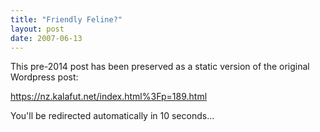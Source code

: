 ```yaml
---
title: "Friendly Feline?"
layout: post
date: 2007-06-13
---
```


This pre-2014 post has been preserved as a static version of the original Wordpress post:

https://nz.kalafut.net/index.html%3Fp=189.html

You'll be redirected automatically in 10 seconds...

<head>
  <meta http-equiv="refresh" content="10;url=https://nz.kalafut.net/index.html%3Fp=189.html">
</head>


